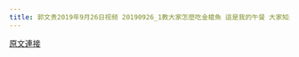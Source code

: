 ```yaml
---
title: 郭文贵2019年9月26日视频 20190926_1教大家怎麼吃金槍魚 這是我的午餐 大家知道我今天要幹嘛了吧
---
```


[原文連接](https://gnews.org/ThreadView/53479015)


